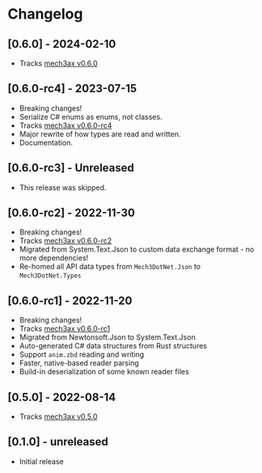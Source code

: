 # Changelog

## [0.6.0] - 2024-02-10

* Tracks [mech3ax v0.6.0](https://github.com/TerranMechworks/mech3ax/releases/tag/v0.6.0)

## [0.6.0-rc4] - 2023-07-15

* Breaking changes!
* Serialize C# enums as enums, not classes.
* Tracks [mech3ax v0.6.0-rc4](https://github.com/TerranMechworks/mech3ax/releases/tag/v0.6.0-rc4)
* Major rewrite of how types are read and written.
* Documentation.

## [0.6.0-rc3] - Unreleased

* This release was skipped.

## [0.6.0-rc2] - 2022-11-30

* Breaking changes!
* Tracks [mech3ax v0.6.0-rc2](https://github.com/TerranMechworks/mech3ax/releases/tag/v0.6.0-rc2)
* Migrated from System.Text.Json to custom data exchange format - no more dependencies!
* Re-homed all API data types from `Mech3DotNet.Json` to `Mech3DotNet.Types`

## [0.6.0-rc1] - 2022-11-20

* Breaking changes!
* Tracks [mech3ax v0.6.0-rc1](https://github.com/TerranMechworks/mech3ax/releases/tag/v0.6.0-rc1)
* Migrated from Newtonsoft.Json to System.Text.Json
* Auto-generated C# data structures from Rust structures
* Support `anim.zbd` reading and writing
* Faster, native-based reader parsing
* Build-in deserialization of some known reader files

## [0.5.0] - 2022-08-14

* Tracks [mech3ax v0.5.0](https://github.com/TerranMechworks/mech3ax/releases/tag/v0.5.0)

## [0.1.0] - unreleased

* Initial release
